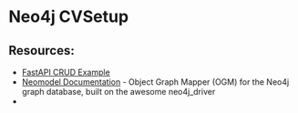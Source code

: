 # Neo4j CVSetup

## Resources:
- [FastAPI CRUD Example](https://github.com/sarthak1905/fastapi-crud-neo4j)
- [Neomodel Documentation](https://neomodel.readthedocs.io/en/latest/module_documentation.html) - Object Graph Mapper (OGM) for the Neo4j graph database, built on the awesome neo4j_driver
- 